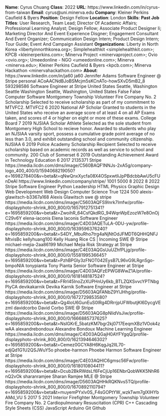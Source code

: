 **Name**: Cyrus Chuang
**Class**: 2022
**URL**: https://www\.linkedin\.com/in/cyrus\-from\-taiwan
**Email**: cyrus@uni\.minerva\.edu
**Company**: Kleiner Perkins Caufield & Byers
**Position**: Design Fellow
**Location**: London
**Skills**: 
**Past Job Titles**: User Research, Team Lead; Director Of Academic Affairs; Professional Learning Analyst; Design Fellow; Associate Product Designer Ii; Marketing Director And Event Experience Disgner; Engagement Consultant And Event Organizer; Communication Design Intern; Product Design Intern; Tour Guide; Event And Campaign Assistant
**Organizations**: Liberty in North Korea <libertyinnorthkorea\.org>; Simplehealthkit <simplehealthkit\.com>; KPCB <kleinerperkins\.com>; Minerva Project <minervaproject\.com>; Ovio <ovio\.org>; Umeedonline \- NGO <umeedonline\.com>; Minerva <minerva\.edu>; Kleiner Perkins Caufield & Byers <kpcb\.com>; Minerva Hackathon <minervahackathon\.com>
**About**: https://www\.linkedin\.com/in/ja60 ja60 Jennifer Adams Software Engineer @ Stripe personal ACoAACNdBJoBSMcjm5sKCnATo\-howSXvD5mB2\_8 593298586 Software Engineer at Stripe United States Seattle, Washington Seattle Washington Seattle, Washington, United States False False Computer Software Montgomery Township Volunteer Fire Company No\. 2 Scholarship Selected to receive scholarship as part of my commitment to MTVFC2\. MTVFC2 6 2020 National AP Scholar Granted to students in the United States who receive an average score of at least 4 on all AP Exams taken, and scores of 4 or higher on eight or more of these exams\. College Board 7 2019 NJSIAA Scholar Athlete Selected as the sole student from Montgomery High School to recieve honor\. Awarded to students who play an NJSIAA varsity sport, possess a cumulative grade point average of no less than 3\.0, and exhibit outstanding school and community citizenship\. NJSIAA 6 2019 Police Academy Scholarship Recipient Selected to receive scholarship based on academic records as well as service to school and community\. 200 Club of Somerset 6 2019 Outstanding Achievement Award in Technology Education 6 2017 2135371 Stripe https://media\.licdn\.com/dms/image/C560BAQF1NNJs\-2xA5g/company\-logo\_400\_400/0/1594068219050?e=1698278400&v=beta&t=qNwQnxXycfa08X4OSpxwtIiJpPBdcbbAwU5cFUnDeAI https://www\.linkedin\.com/company/stripe/ 1001 5000 8 2022 8 2022 Stripe Software Engineer Python Leadership HTML Physics Graphic Design Web Development Web Design Computer Science True 1224 500 alexis\-glawitsch\-b3367a168 Alexis Glawitsch swe @ stripe https://media\.licdn\.com/dms/image/C5603AQFS9lnrk7Imfw/profile\-displayphoto\-shrink\_800\_800/0/1657912751341?e=1695859200&v=beta&t=ZwoihR\_64CsfQkdRG\_94WqnWpEzozW7e8OnOjC29v6Y elena\-iaconis Elena Iaconis Software Engineer https://media\.licdn\.com/dms/image/C4D03AQETuLA\-0DU\-yw/profile\-displayphoto\-shrink\_800\_800/0/1639596376240?e=1695859200&v=beta&t=S4DY\_MbuRho7trg4aNjNtOdJFMDT6QHHQNFJMtvisBc kellyhuang100 Kelly Huang Rice CS | Incoming SWE @ Stripe michael\-mejia\-2aa86199 Michael Mejia Risk Strategy at Stripe https://media\.licdn\.com/dms/image/C4E03AQGsUuUZhfPLjg/profile\-displayphoto\-shrink\_800\_800/0/1558199536645?e=1695859200&v=beta&t=PzhBPGly3zFNOT042EysB7L96vG9LRgnSgo\-bmpoNIA tonypianta Tony Pianta Senior Software Engineer at Stripe https://media\.licdn\.com/dms/image/C4D03AQFzEPWG8WwZ1A/profile\-displayphoto\-shrink\_800\_800/0/1618148187524?e=1695859200&v=beta&t=FRrI45InoZzXUPHnUy6kb\_BTLZQXSvvcYPTNbgPIyCA devikakarnik Devika Karnik Software Engineer at Stripe https://media\.licdn\.com/dms/image/D5603AQFANbZ9YlJHhg/profile\-displayphoto\-shrink\_800\_800/0/1672729853580?e=1695859200&v=beta&t=Qg4loU6GunEuS0IRg4DRrrjpUFWbutjKl6DycgVEzmI davidcorbo David Corbo SWE @ Stripe https://media\.licdn\.com/dms/image/D5603AQG8pNIidVsJiw/profile\-displayphoto\-shrink\_800\_800/0/1666885737625?e=1695859200&v=beta&t=NsIGKrE\_5batzKM7bgr2kj0717EeqmXBz1VOok4zwAA alexandrebondoux Alexandre Bondoux Machine Learning Engineer https://media\.licdn\.com/dms/image/C4D03AQGajH0AYFYgqQ/profile\-displayphoto\-shrink\_800\_800/0/1621394646302?e=1695859200&v=beta&t=Cemez0GCYA8H6KqgJq2llL70\-edjQd1G1U2QSJWuY5o phoebe\-harmon Phoebe Harmon Software Engineer at Stripe https://media\.licdn\.com/dms/image/C4E03AQHlC6gmsc56Fw/profile\-displayphoto\-shrink\_800\_800/0/1618010804411?e=1695859200&v=beta&t=Dcub2BkRWdsLf6FeCjUp16ENbrQobWKK5NhR6nQ2vOk sharanramjee Sharan Ramjee MLE @ Stripe https://media\.licdn\.com/dms/image/D5603AQHHkRQKNvs5TQ/profile\-displayphoto\-shrink\_800\_800/0/1670892110794?e=1695859200&v=beta&t=muyemPYxIv0S\_F4sGOPtYW\_wzkTwm7glXlHYbAMd\_VU 5 2017 5 2021 Interior Firefighter Montgomery Township Volunteer Fire Company No\. 2 Cardiopulmonary Resuscitation \(CPR\) C\+\+ Cascading Style Sheets \(CSS\) JavaScript Arduino Git Github
